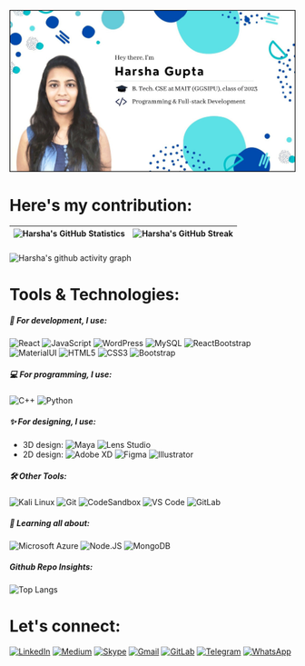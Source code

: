 [![Harsha's GitHub Banner](./assets/GitHubHeader.jpg)](https://harsha14gupta.github.io/)
# Here's my contribution:
| ![Harsha's GitHub Statistics](https://github-readme-stats.vercel.app/api?username=harsha14gupta&show_icons=true) | ![Harsha's GitHub Streak](https://github-readme-streak-stats.herokuapp.com/?user=harsha14gupta) |
| --- | --- |
###
![Harsha's github activity graph](https://activity-graph.herokuapp.com/graph?username=harsha14gupta)
# Tools & Technologies:
##### 🚀  For development, I use: 
![React](https://img.shields.io/badge/-React-3b2e5a?style=plastic&logo=react&color=blue&logoColor=white) ![JavaScript](https://img.shields.io/badge/-JavaScript-black?style=plastic&logo=javascript&color=yellow&logoColor=white) ![WordPress](https://img.shields.io/badge/-WordPress-0081CB?style=plastic&logo=wordpress&color=darkblue) ![MySQL](https://img.shields.io/badge/-MySQL-0081CB?style=plastic&logo=mysql&color=blue&logoColor=white) ![ReactBootstrap](https://img.shields.io/badge/-React_Bootstrap-3b2e5a?style=plastic&logo=react&color=purple&logoColor=white) ![MaterialUI](https://img.shields.io/badge/-Material_UI-0081CB?style=plastic) ![HTML5](https://img.shields.io/badge/-HTML5-E34F26?style=plastic&logo=html5&logoColor=white) ![CSS3](https://img.shields.io/badge/-CSS3-1572B6?style=plastic&logo=css3) ![Bootstrap](https://img.shields.io/badge/-Bootstrap-563D7C?style=plastic&logo=bootstrap&logoColor=white)  
##### 💻 For programming, I use:
![C++](https://img.shields.io/badge/-C/C++-8fcfd1?style=plastic&logo=C&logoColor=white&color=hotpink) ![Python](https://img.shields.io/badge/-Python-8fcfd1?style=plastic&logo=Python&logoColor=white&color=blue)
##### ✨ For designing, I use:
- 3D design: ![Maya](https://img.shields.io/badge/-Autodesk_Maya-0081CB?style=plastic&logo=Autodesk&logoColor=white&color=darkcyan) ![Lens Studio](https://img.shields.io/badge/-Lens_Studio-0081CB?style=plastic&logo=Snapchat&logoColor=white&color=yellow)
- 2D design: ![Adobe XD](https://img.shields.io/badge/-Adobe_XD-0081CB?style=plastic&logo=Adobexd&logoColor=white&color=maroon) ![Figma](https://img.shields.io/badge/-Figma-0081CB?style=plastic&logo=figma&logoColor=white&color=black) ![Illustrator](https://img.shields.io/badge/-Illustrator-0081CB?style=plastic&logo=adobeillustrator&logoColor=white&color=darkorange) 
##### 🛠 Other Tools:
![Kali Linux](https://img.shields.io/badge/-Kali_Linux-0081CB?style=plastic&logo=kalilinux&logoColor=white&color=blue) ![Git](https://img.shields.io/badge/-Git-black?style=plastic&logo=git&logoColor=white&color=orange)  ![CodeSandbox](https://img.shields.io/badge/-CodeSandbox-0081CB?style=plastic&logo=codesandbox&color=black) ![VS Code](https://img.shields.io/badge/-VS%20Code-007ACC?style=plastic&logo=visual-studio-code) ![GitLab](https://img.shields.io/badge/-GitLab-FCA121?style=plastic&logo=gitlab)
##### 🌱 Learning all about:
![Microsoft Azure](https://img.shields.io/badge/Microsoft%20Azure-232F7E?style=plastic&logo=microsoft-azure&color=darkblue&logoColor=white) ![Node.JS](https://img.shields.io/badge/-Node.JS-black?style=plastic&logo=Node.js&logoColor=white) ![MongoDB](https://img.shields.io/badge/-MongoDB-black?style=plastic&logo=mongodb&color=darkgreen&logoColor=white) 
##### Github Repo Insights:
![Top Langs](https://github-readme-stats.vercel.app/api/top-langs/?username=harsha14gupta&hide=TeX&layout=compact)
# Let's connect:
[![LinkedIn](https://img.shields.io/badge/linkedin-%230077B5.svg?style=for-the-badge&logo=linkedin&logoColor=white)](https://www.linkedin.com/in/harsha-gupta-40b636187/) [![Medium](https://img.shields.io/badge/Medium-12100E?style=for-the-badge&logo=medium&logoColor=white)](https://harshagupta14.medium.com/)  [![Skype](https://img.shields.io/badge/SKYPE-%2300AFF0.svg?style=for-the-badge&logo=Skype&logoColor=white)](https://join.skype.com/invite/YdWVKjhODyVG) [![Gmail](https://img.shields.io/badge/Gmail-D14836?style=for-the-badge&logo=gmail&logoColor=white)](mailto:harsha14gupta@gmail.com) [![GitLab](https://img.shields.io/badge/gitlab-%23181717.svg?style=for-the-badge&logo=gitlab&logoColor=white)](https://gitlab.com/harsha14gupta) [![Telegram](https://img.shields.io/badge/Telegram-2CA5E0?style=for-the-badge&logo=telegram&logoColor=white)](https://t.me/harsha14gupta) [![WhatsApp](https://img.shields.io/badge/WhatsApp-25D366?style=for-the-badge&logo=whatsapp&logoColor=white)](https://wa.me/8585965006/)
